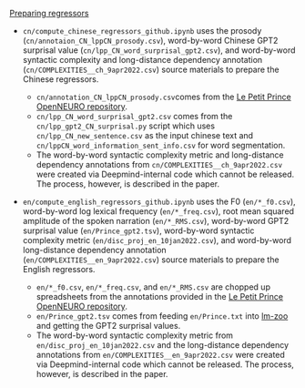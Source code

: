 <u>Preparing regressors</u>

- `cn/compute_chinese_regressors_github.ipynb` uses the prosody (`cn/annotaion_CN_lppCN_prosody.csv`), word-by-word Chinese GPT2 surprisal value (`cn/lpp_CN_word_surprisal_gpt2.csv`), and word-by-word syntactic complexity and long-distance dependency annotation (`cn/COMPLEXITIES__ch_9apr2022.csv`) source materials to prepare the Chinese regressors.
  - `cn/annotation_CN_lppCN_prosody.csv`comes from the <a href="https://openneuro.org/datasets/ds003643/versions/2.0.1">Le Petit Prince OpenNEURO repository</a>.
  - `cn/lpp_CN_word_surprisal_gpt2.csv` comes from the `cn/lpp_gpt2_CN_surprisal.py` script which uses `cn/lpp_CN_new_sentence.csv` as the input chinese text and `cn/lppCN_word_information_sent_info.csv` for word segmentation.
  - The word-by-word syntactic complexity metric and long-distance dependency annotations from `cn/COMPLEXITIES__ch_9apr2022.csv` were created via Deepmind-internal code which cannot be released. The process, however, is described in the paper.

- `en/compute_english_regressors_github.ipynb` uses the F0 (`en/*_f0.csv`), word-by-word log lexical frequency (`en/*_freq.csv`), root mean squared amplitude of the spoken narration (`en/*_RMS.csv`), word-by-word GPT2 surprisal value (`en/Prince_gpt2.tsv`), word-by-word syntactic complexity metric (`en/disc_proj_en_10jan2022.csv`), and word-by-word long-distance dependency annotation (`en/COMPLEXITIES__en_9apr2022.csv`) source materials to prepare the English regressors.
  - `en/*_f0.csv`, `en/*_freq.csv`, and `en/*_RMS.csv` are chopped up spreadsheets from the annotations provided in the <a href="https://openneuro.org/datasets/ds003643/versions/2.0.1">Le Petit Prince OpenNEURO repository</a>.
  - `en/Prince_gpt2.tsv` comes from feeding `en/Prince.txt` into <a href="https://cpllab.github.io/lm-zoo/">lm-zoo</a> and getting the GPT2 surprisal values.
  - The word-by-word syntactic complexity metric from `en/disc_proj_en_10jan2022.csv` and the long-distance dependency annotations from `en/COMPLEXITIES__en_9apr2022.csv` were created via Deepmind-internal code which cannot be released. The process, however, is described in the paper.


